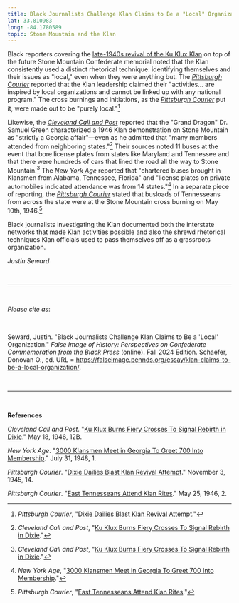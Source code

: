 ```yaml
---
title: Black Journalists Challenge Klan Claims to Be a "Local" Organization
lat: 33.810983
long: -84.1780589
topic: Stone Mountain and the Klan
---
```

Black reporters covering the [late-1940s revival of the Ku Klux Klan](https://falseimage.pennds.org/essay/Fiery-Crosses-Symbolize-a-Revival-on-Stone-Mountain) on top of the future Stone Mountain Confederate memorial noted that the Klan consistently used a distinct rhetorical technique: identifying themselves and their issues as "local," even when they were anything but. The *[Pittsburgh Courier](https://www.newspapers.com/paper/new-pittsburgh-courier/13418/)* reported that the Klan leadership claimed their "activities... are inspired by local organizations and cannot be linked up with any national program." The cross burnings and initiations, as the *[Pittsburgh Courier](https://www.newspapers.com/paper/new-pittsburgh-courier/13418/)* put it, were made out to be "purely local."[^1]

Likewise, the *[Cleveland Call and Post](https://www.proquest.com/docview/184164600/F0CF95FFA3324C82PQ/254?accountid=14707)* reported that the "Grand Dragon" Dr. Samuel Green characterized a 1946 Klan demonstration on Stone Mountain as "strictly a Georgia affair"—even as he admitted that "many members attended from neighboring states."[^2] Their sources noted 11 buses at the event that bore license plates from states like Maryland and Tennessee and that there were hundreds of cars that lined the road all the way to Stone Mountain.[^3] The *[New York Age](https://www.newspapers.com/paper/the-new-york-age/893/)* reported that "chartered buses brought in Klansmen from Alabama, Tennessee, Florida" and "license plates on private automobiles indicated attendance was from 14 states."[^4] In a separate piece of reporting, the *[Pittsburgh Courier](https://www.newspapers.com/paper/new-pittsburgh-courier/13418/)* stated that busloads of Tennesseans from across the state were at the Stone Mountain cross burning on May 10th, 1946.[^5]

Black journalists investigating the Klan documented both the interstate networks that made Klan activities possible and also the shrewd rhetorical techniques Klan officials used to pass themselves off as a grassroots organization.

*Justin Seward*

<br>

<hr>

<br>

*Please cite as*: 

<br>

Seward, Justin. "Black Journalists Challenge Klan Claims to Be a 'Local' Organization." *False Image of History: Perspectives on Confederate Commemoration from the Black Press* (online). Fall 2024 Edition. Schaefer, Donovan O., ed. URL = https://falseimage.pennds.org/essay/klan-claims-to-be-a-local-organization/.

<br>

<hr>

<br>

**References**

*Cleveland Call and Post*. "[Ku Klux Burns Fiery Crosses To Signal Rebirth in Dixie](https://www.proquest.com/docview/184164600/F0CF95FFA3324C82PQ/254?accountid=14707)." May 18, 1946, 12B.

*New York Age*. "[3000 Klansmen Meet in Georgia To Greet 700 Into Membership](https://www.newspapers.com/paper/the-new-york-age/893/)." July 31, 1948, 1.

*Pittsburgh Courier*. "[Dixie Dailies Blast Klan Revival Attempt](https://www.newspapers.com/paper/new-pittsburgh-courier/13418/)." November 3, 1945, 14.

*Pittsburgh Courier*. "[East Tennesseans Attend Klan Rites](https://www.newspapers.com/paper/new-pittsburgh-courier/13418/)." May 25, 1946, 2.

[^1]: *Pittsburgh Courier*, "[Dixie Dailies Blast Klan Revival Attempt](https://www.newspapers.com/paper/new-pittsburgh-courier/13418/)."

[^2]: *Cleveland Call and Post*, "[Ku Klux Burns Fiery Crosses To Signal Rebirth in Dixie](https://www.proquest.com/docview/184164600/F0CF95FFA3324C82PQ/254?accountid=14707)."

[^3]: *Cleveland Call and Post*, "[Ku Klux Burns Fiery Crosses To Signal Rebirth in Dixie](https://www.proquest.com/docview/184164600/F0CF95FFA3324C82PQ/254?accountid=14707)."

[^4]: *New York Age*, "[3000 Klansmen Meet in Georgia To Greet 700 Into Membership](https://www.newspapers.com/paper/the-new-york-age/893/)."

[^5]: *Pittsburgh Courier*, "[East Tennesseans Attend Klan Rites](https://www.newspapers.com/paper/new-pittsburgh-courier/13418/)."
